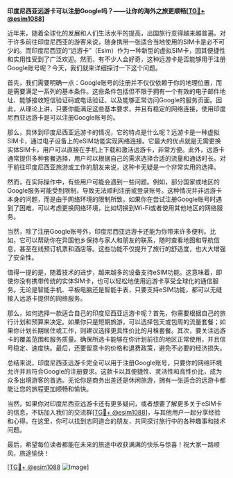 **印度尼西亚远游卡可以注册Google吗？——让你的海外之旅更顺畅[[TG💪+ @esim1088](https://t.me/s/esim1088)]**

近年来，随着全球化的发展和人们生活水平的提高，出国旅行变得越来越普遍。对于许多前往印度尼西亚的游客来说，随身携带一张适合当地使用的SIM卡是必不可少的。而印度尼西亚的“远游卡”（Esim）作为一种新型的虚拟SIM卡，因其便捷性和实用性受到了广泛欢迎。然而，有不少人会好奇，这种远游卡是否能够用于注册Google账号呢？今天，我们就来详细探讨一下这个问题。

首先，我们需要明确一点：Google账号的注册并不仅仅依赖于你的地理位置，而是需要满足一系列的基本条件。这些条件包括但不限于拥有一个有效的电子邮件地址、能够接收短信验证码或电话验证、以及能够正常访问Google的服务页面。因此，从理论上讲，只要你能满足这些基本要求，并且有稳定的网络连接，使用印度尼西亚远游卡是可以注册Google账号的。

那么，具体到印度尼西亚远游卡的情况，它的特点是什么呢？远游卡是一种虚拟SIM卡，通过电子设备上的eSIM功能实现网络连接。它最大的优点就是无需更换实体SIM卡，用户可以直接在手机上下载和激活远游卡，非常方便。此外，远游卡通常提供多种套餐选择，用户可以根据自己的需求选择合适的流量和通话时长。对于前往印度尼西亚旅游或工作的朋友来说，这种卡无疑是一个非常实用的选择。

然而，在实际操作中，有些用户可能会遇到一些问题。例如，部分国家或地区的Google服务可能受到限制，导致无法顺利注册或登录账号。这种情况并非远游卡本身的问题，而是由于网络环境的限制所致。如果你在尝试注册Google账号时遇到了困难，可以考虑更换网络环境，比如切换到Wi-Fi或者使用其他地区的网络服务。

当然，除了注册Google账号外，印度尼西亚远游卡还能为你带来许多便利。比如，它可以帮助你在异国他乡保持与家人和朋友的联系，随时查看地图和导航信息，甚至在线预订机票和酒店等。这些功能不仅提升了旅行的舒适度，也大大增强了安全性。

值得一提的是，随着技术的进步，越来越多的设备支持eSIM功能。这意味着，即使你没有携带传统的实体SIM卡，也可以轻松地使用远游卡享受全球化的通信服务。无论是智能手机、平板电脑还是智能手表，只要支持eSIM功能，都可以无缝接入远游卡提供的网络服务。

那么，如何选择一款适合自己的印度尼西亚远游卡呢？首先，你需要根据自己的旅行计划和预算来决定。如果你只是短期旅游，可以选择包天或包周的流量套餐；如果你计划长期居住或工作，则建议选择更具性价比的月租套餐。其次，要关注远游卡的覆盖范围和服务质量。确保所选卡能够在你计划前往的地区正常使用，并且信号稳定、速度快。最后，还要留意卡的价格和退费政策，避免不必要的经济损失。

总结来说，印度尼西亚远游卡完全可以用于注册Google账号，只要你的网络环境允许并且符合Google的注册要求。这款卡以其便捷性、灵活性和高性价比，成为众多出境游客的首选。无论你是商务出差还是休闲旅游，拥有一张适合的远游卡都能让您的旅程更加顺畅和愉快。

当然，如果你对印度尼西亚远游卡还有更多疑问，或者想要了解更多关于eSIM卡的信息，不妨加入我们的交流群[[TG💪+ @esim1088](https://t.me/s/esim1088)]，与其他用户一起分享经验和心得。在这里，你可以找到志同道合的朋友，共同探讨旅行中的各种趣事和技术问题。

最后，希望每位读者都能在未来的旅途中收获满满的快乐与惊喜！祝大家一路顺风，旅途愉快！

[[TG💪+ @esim1088](https://t.me/s/esim1088) ![Image](https://i.postimg.cc/4NQfJmqS/Snipaste-2025-05-13-00-14-12.png)]